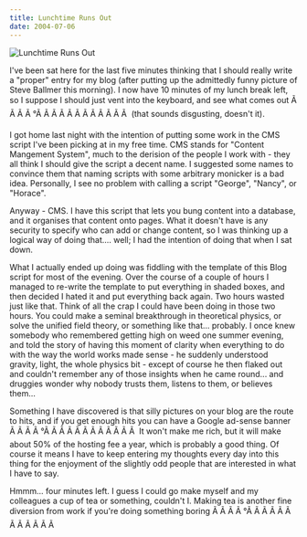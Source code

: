 ```yaml
---
title: Lunchtime Runs Out
date: 2004-07-06
---
```


![Lunchtime Runs Out](https://source.unsplash.com/hopX_jpVtRM/1600x900)

I've been sat here for the last five minutes thinking that I should really write a "proper" entry for my blog (after putting up the admittedly funny picture of Steve Ballmer this morning). I now have 10 minutes of my lunch break left, so I suppose I should just vent into the keyboard, and see what comes out Ã Ã Ã Ã °Ã Ã Ã Ã Ã Ã Ã Ã Ã Ã Ã Ã  (that sounds disgusting, doesn't it).

I got home last night with the intention of putting some work in the CMS script I've been picking at in my free time. CMS stands for "Content Mangement System", much to the derision of the people I work with - they all think I should give the script a decent name. I suggested some names to convince them that naming scripts with some arbitrary monicker is a bad idea. Personally, I see no problem with calling a script "George", "Nancy", or "Horace".

Anyway - CMS. I have this script that lets you bung content into a database, and it organises that content onto pages. What it doesn't have is any security to specify who can add or change content, so I was thinking up a logical way of doing that.... well; I had the intention of doing that when I sat down.

What I actually ended up doing was fiddling with the template of this Blog script for most of the evening. Over the course of a couple of hours I managed to re-write the template to put everything in shaded boxes, and then decided I hated it and put everything back again. Two hours wasted just like that. Think of all the crap I could have been doing in those two hours. You could make a seminal breakthrough in theoretical physics, or solve the unified field theory, or something like that... probably. I once knew somebody who remembered getting high on weed one summer evening, and told the story of having this moment of clarity when everything to do with the way the world works made sense - he suddenly understood gravity, light, the whole physics bit - except of course he then flaked out and couldn't remember any of those insights when he came round... and druggies wonder why nobody trusts them, listens to them, or believes them...

Something I have discovered is that silly pictures on your blog are the route to hits, and if you get enough hits you can have a Google ad-sense banner Ã Ã Ã Ã °Ã Ã Ã Ã Ã Ã Ã Ã Ã Ã Ã Ã  It won't make me rich, but it will make about 50% of the hosting fee a year, which is probably a good thing. Of course it means I have to keep entering my thoughts every day into this thing for the enjoyment of the slightly odd people that are interested in what I have to say.

Hmmm... four minutes left. I guess I could go make myself and my colleagues a cup of tea or something, couldn't I. Making tea is another fine diversion from work if you're doing something boring Ã Ã Ã Ã °Ã Ã Ã Ã Ã Ã Ã Ã Ã Ã Ã Ã 